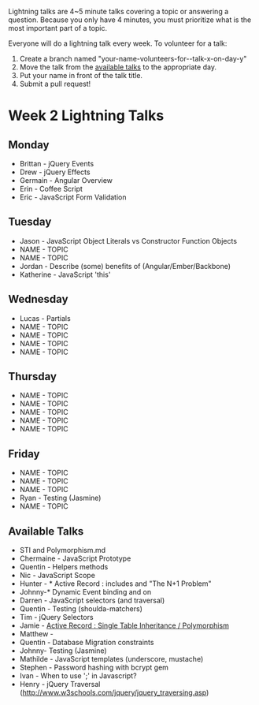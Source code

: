 Lightning talks are 4~5 minute talks covering a topic or answering a question.
Because you only have 4 minutes, you must prioritize what is the most important
part of a topic.

Everyone will do a lightning talk every week. To volunteer for a talk:

1. Create a branch named "your-name-volunteers-for--talk-x-on-day-y"
2. Move the talk from the [available talks](#availabl-talks) to the appropriate
   day.
3. Put your name in front of the talk title.
4. Submit a pull request!


# Week 2 Lightning Talks

## Monday

* Brittan - jQuery Events
* Drew - jQuery Effects
* Germain - Angular Overview
* Erin - Coffee Script
* Eric - JavaScript Form Validation

## Tuesday

* Jason - JavaScript Object Literals vs Constructor Function Objects
* NAME - TOPIC
* NAME - TOPIC
* Jordan - Describe (some) benefits of (Angular/Ember/Backbone)
* Katherine - JavaScript 'this'

## Wednesday

* Lucas - Partials
* NAME - TOPIC
* NAME - TOPIC
* NAME - TOPIC
* NAME - TOPIC

## Thursday

* NAME - TOPIC
* NAME - TOPIC
* NAME - TOPIC
* NAME - TOPIC
* NAME - TOPIC

## Friday

* NAME - TOPIC
* NAME - TOPIC
* NAME - TOPIC
* Ryan - Testing (Jasmine)
* NAME - TOPIC


## Available Talks
* STI and Polymorphism.md
* Chermaine -  JavaScript Prototype
* Quentin - Helpers methods
* Nic - JavaScript Scope
* Hunter - * Active Record : includes and "The N+1 Problem"
* Johnny-* Dynamic Event binding and on
* Darren - JavaScript selectors (and traversal)
* Quentin - Testing (shoulda-matchers)
* Tim - jQuery Selectors
* Jamie - [Active Record : Single Table Inheritance / Polymorphism](STI_and_Polymorphism.md)
* Matthew -
* Quentin - Database Migration constraints
* Johnny- Testing (Jasmine)
* Mathilde - JavaScript templates (underscore, mustache)
* Stephen - Password hashing with bcrypt gem
* Ivan - When to use ';' in Javascript?
* Henry - jQuery Traversal (http://www.w3schools.com/jquery/jquery_traversing.asp)






